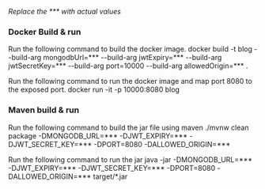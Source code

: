 *Replace the *** with actual values*
### Docker Build & run

Run the following command to build the docker image.
docker build -t blog --build-arg mongodbUrl=*** --build-arg jwtExpiry=*** --build-arg jwtSecretKey=*** --build-arg port=10000 --build-arg allowedOrigin=*** .

Run the following command to run the docker image and map port 8080 to the exposed port.
docker run -it -p 10000:8080 blog

### Maven build & run
Run the following command to build the jar file using maven
./mvnw clean package -DMONGODB_URL=*** -DJWT_EXPIRY=*** -DJWT_SECRET_KEY=*** -DPORT=8080 -DALLOWED_ORIGIN=***

Run the following command to run the jar
java -jar -DMONGODB_URL=*** -DJWT_EXPIRY=*** -DJWT_SECRET_KEY=*** -DPORT=8080 -DALLOWED_ORIGIN=*** target/*.jar